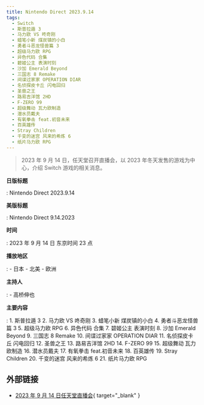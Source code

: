 ```yaml
---
title: Nintendo Direct 2023.9.14
tags:
  - Switch
  - 斯普拉遁 3
  - 马力欧 VS 咚奇刚
  - 蜡笔小新 煤炭镇的小白
  - 勇者斗恶龙怪兽篇 3
  - 超级马力欧 RPG
  - 异色代码 合集
  - 碧姬公主 表演时刻
  - 沙加 Emerald Beyond
  - 三国志 8 Remake
  - 间谍过家家 OPERATION DIAR
  - 名侦探皮卡丘 闪电回归
  - 圣兽之王
  - 路易吉洋馆 2HD
  - F-ZERO 99
  - 超级舞动 瓦力欧制造
  - 潜水员戴夫
  - 有氧拳击 feat.初音未来
  - 百英雄传
  - Stray Children
  - 千变的迷宫 风来的希炼 6
  - 纸片马力欧 RPG
---
```


> 2023 年 9 月 14 日，任天堂召开直播会，以 2023 年冬天发售的游戏为中心，介绍 Switch 游戏的相关消息。

**日版标题**

:	Nintendo Direct 2023.9.14

**美版标题**

:	Nintendo Direct 9.14.2023

**时间**

:	2023 年 9 月 14 日 东京时间 23 点

**播放地区**

:	- 日本
	- 北美
	- 欧洲

**主持人**

:	- 高桥伸也

**主要内容**

:	1. 斯普拉遁 3
	2. 马力欧 VS 咚奇刚
	3. 蜡笔小新 煤炭镇的小白
	4. 勇者斗恶龙怪兽篇 3
	5. 超级马力欧 RPG
	6. 异色代码 合集
	7. 碧姬公主 表演时刻
	8. 沙加 Emerald Beyond
	9. 三国志 8 Remake
	10. 间谍过家家 OPERATION DIAR
	11. 名侦探皮卡丘 闪电回归
	12. 圣兽之王
	13. 路易吉洋馆 2HD
	14. F-ZERO 99
	15. 超级舞动 瓦力欧制造
	16. 潜水员戴夫
	17. 有氧拳击 feat.初音未来
	18. 百英雄传
	19. Stray Children
	20. 千变的迷宫 风来的希炼 6
	21. 纸片马力欧 RPG

## 外部链接

- [2023 年 9 月 14 日任天堂直播会](https://www.bilibili.com/video/BV1iu4y1r764/){ target="_blank" }
